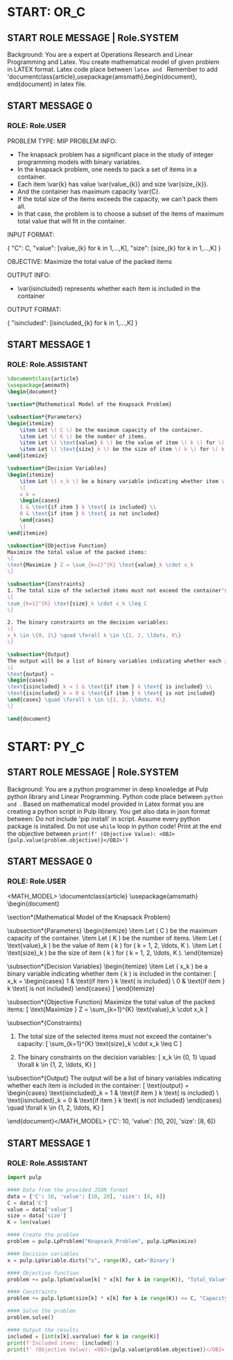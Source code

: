 # START: OR_C 
## START ROLE MESSAGE | Role.SYSTEM 
Background: You are a expert at Operations Research and Linear Programming and Latex. You create mathematical model of given problem in LATEX format. Latex code place between ```latex and ``` Remember to add 'documentclass{article},usepackage{amsmath},begin{document}, end{document} in latex file. 
## START MESSAGE 0 
### ROLE: Role.USER
<DESCRIPTION>
PROBLEM TYPE: MIP
PROBLEM INFO:

- The knapsack problem has a significant place in the study of integer programming models with binary variables. 
- In the knapsack problem, one needs to pack a set of items in a container.
- Each item \var{k} has value \var{value_{k}} and size \var{size_{k}}.
- And the container has maximum capacity \var{C}. 
- If the total size of the items exceeds the capacity, we can't pack them all. 
- In that case, the problem is to choose a subset of the items of maximum total value that will fit in the container. 

INPUT FORMAT:

{
	"C": C,
	"value": [value_{k} for k in 1,...,K],
	"size": [size_{k} for k in 1,...,K]
}


OBJECTIVE: Maximize the total value of the packed items

OUTPUT INFO:

- \var{isincluded} represents whether each item is included in the container

OUTPUT FORMAT:

{
	"isincluded": [isincluded_{k} for k in 1,...,K]
}
</DESCRIPTION>


## START MESSAGE 1 
### ROLE: Role.ASSISTANT
```latex
\documentclass{article}
\usepackage{amsmath}
\begin{document}

\section*{Mathematical Model of the Knapsack Problem}

\subsection*{Parameters}
\begin{itemize}
    \item Let \( C \) be the maximum capacity of the container.
    \item Let \( K \) be the number of items.
    \item Let \( \text{value}_k \) be the value of item \( k \) for \( k = 1, 2, \ldots, K \).
    \item Let \( \text{size}_k \) be the size of item \( k \) for \( k = 1, 2, \ldots, K \).
\end{itemize}

\subsection*{Decision Variables}
\begin{itemize}
    \item Let \( x_k \) be a binary variable indicating whether item \( k \) is included in the container:
    \[
    x_k =
    \begin{cases}
    1 & \text{if item } k \text{ is included} \\
    0 & \text{if item } k \text{ is not included}
    \end{cases}
    \]
\end{itemize}

\subsection*{Objective Function}
Maximize the total value of the packed items:
\[
\text{Maximize } Z = \sum_{k=1}^{K} \text{value}_k \cdot x_k
\]

\subsection*{Constraints}
1. The total size of the selected items must not exceed the container's capacity:
\[
\sum_{k=1}^{K} \text{size}_k \cdot x_k \leq C
\]

2. The binary constraints on the decision variables:
\[
x_k \in \{0, 1\} \quad \forall k \in \{1, 2, \ldots, K\}
\]

\subsection*{Output}
The output will be a list of binary variables indicating whether each item is included in the container:
\[
\text{output} =
\begin{cases}
\text{isincluded}_k = 1 & \text{if item } k \text{ is included} \\
\text{isincluded}_k = 0 & \text{if item } k \text{ is not included}
\end{cases} \quad \forall k \in \{1, 2, \ldots, K\}
\]

\end{document}
```

# START: PY_C 
## START ROLE MESSAGE | Role.SYSTEM 
Background: You are a python programmer in deep knowledge at Pulp python library and Linear Programming. Python code place between ```python and ```. Based on mathematical model provided in Latex format you are creating a python script in Pulp library. You get also data in json format between: <DATA></DATA> Do not include 'pip install' in script. Assume every python package is installed. Do not use `while` loop in python code! Print at the end the objective between <OBJ></OBJ> `print(f' (Objective Value): <OBJ>{pulp.value(problem.objective)}</OBJ>')` 
## START MESSAGE 0 
### ROLE: Role.USER
<MATH_MODEL>
\documentclass{article}
\usepackage{amsmath}
\begin{document}

\section*{Mathematical Model of the Knapsack Problem}

\subsection*{Parameters}
\begin{itemize}
    \item Let \( C \) be the maximum capacity of the container.
    \item Let \( K \) be the number of items.
    \item Let \( \text{value}_k \) be the value of item \( k \) for \( k = 1, 2, \ldots, K \).
    \item Let \( \text{size}_k \) be the size of item \( k \) for \( k = 1, 2, \ldots, K \).
\end{itemize}

\subsection*{Decision Variables}
\begin{itemize}
    \item Let \( x_k \) be a binary variable indicating whether item \( k \) is included in the container:
    \[
    x_k =
    \begin{cases}
    1 & \text{if item } k \text{ is included} \\
    0 & \text{if item } k \text{ is not included}
    \end{cases}
    \]
\end{itemize}

\subsection*{Objective Function}
Maximize the total value of the packed items:
\[
\text{Maximize } Z = \sum_{k=1}^{K} \text{value}_k \cdot x_k
\]

\subsection*{Constraints}
1. The total size of the selected items must not exceed the container's capacity:
\[
\sum_{k=1}^{K} \text{size}_k \cdot x_k \leq C
\]

2. The binary constraints on the decision variables:
\[
x_k \in \{0, 1\} \quad \forall k \in \{1, 2, \ldots, K\}
\]

\subsection*{Output}
The output will be a list of binary variables indicating whether each item is included in the container:
\[
\text{output} =
\begin{cases}
\text{isincluded}_k = 1 & \text{if item } k \text{ is included} \\
\text{isincluded}_k = 0 & \text{if item } k \text{ is not included}
\end{cases} \quad \forall k \in \{1, 2, \ldots, K\}
\]

\end{document}</MATH_MODEL>
<DATA>
{'C': 10, 'value': [10, 20], 'size': [8, 6]}</DATA>


## START MESSAGE 1 
### ROLE: Role.ASSISTANT
```python
import pulp

#### Data from the provided JSON format
data = {'C': 10, 'value': [10, 20], 'size': [8, 6]}
C = data['C']
value = data['value']
size = data['size']
K = len(value)

#### Create the problem
problem = pulp.LpProblem("Knapsack_Problem", pulp.LpMaximize)

#### Decision variables
x = pulp.LpVariable.dicts("x", range(K), cat='Binary')

#### Objective function
problem += pulp.lpSum(value[k] * x[k] for k in range(K)), "Total_Value"

#### Constraints
problem += pulp.lpSum(size[k] * x[k] for k in range(K)) <= C, "Capacity_Constraint"

#### Solve the problem
problem.solve()

#### Output the results
included = [int(x[k].varValue) for k in range(K)]
print(f'Included items: {included}')
print(f' (Objective Value): <OBJ>{pulp.value(problem.objective)}</OBJ>')
```

